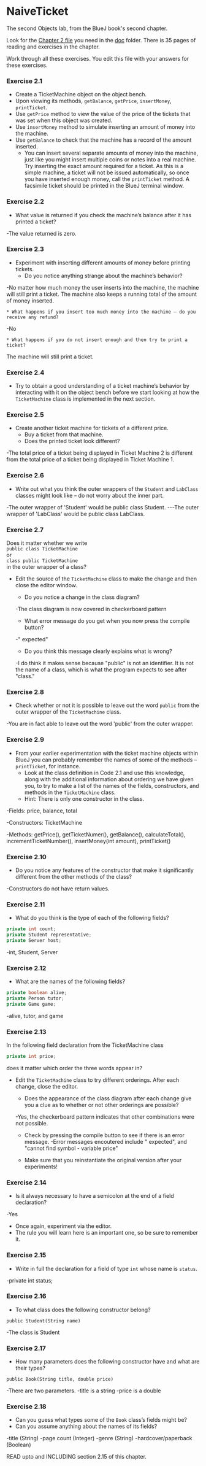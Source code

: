 # NaiveTicket

The second Objects lab, from the BlueJ book's second chapter.

Look for the [Chapter 2 file](./doc/BlueJ-objects-first-ch2.pdf) you need in the [doc](./doc) folder.
There is 35 pages of reading and exercises in the chapter.

Work through all these exercises. You edit this file with your answers for these exercises.

### Exercise 2.1
* Create a TicketMachine object on the object bench.
* Upon viewing its methods, `getBalance`, `getPrice`, `insertMoney`, `printTicket`.
* Use `getPrice` method to view the value of the price of the tickets that was set when this object was created.
* Use `insertMoney` method to simulate inserting an amount of money into the machine.
* Use `getBalance` to check that the machine has a record of the amount inserted.
	* You can insert several separate amounts of money into the machine, just like you might insert multiple coins or notes into a real machine. Try inserting the exact amount required for a ticket. As this is a simple machine, a ticket will not be issued automatically, so once you have inserted enough money, call the `printTicket` method. A facsimile ticket should be printed in the BlueJ terminal window.

### Exercise 2.2
* What value is returned if you check the machine’s balance after it has printed a ticket?

-The value returned is zero.

### Exercise 2.3
* Experiment with inserting different amounts of money before printing tickets.
	* Do you notice anything strange about the machine’s behavior?

-No matter how much money the user inserts into the machine, the machine will still print
a ticket. The machine also keeps a running total of the amount of money inserted.

	* What happens if you insert too much money into the machine – do you receive any refund?

-No

	* What happens if you do not insert enough and then try to print a ticket?

The machine will still print a ticket.

### Exercise 2.4
* Try to obtain a good understanding of a ticket machine’s behavior by interacting with it on the object bench before we start looking at how the `TicketMachine` class is implemented in the next section.

### Exercise 2.5
* Create another ticket machine for tickets of a different price.
	* Buy a ticket from that machine.
	* Does the printed ticket look different?

-The total price of a ticket being displayed in Ticket Machine 2 is different from the total price of a ticket being displayed in Ticket Machine 1.

### Exercise 2.6
* Write out what you think the outer wrappers of the `Student` and `LabClass` classes might look like – do not worry about the inner part.

-The outer wrapper of 'Student' would be public class Student. ---The outer wrapper of 'LabClass' would be public class LabClass.

### Exercise 2.7
Does it matter whether we write<br>
`public class TicketMachine`<br>
or<br>
`class public TicketMachine`<br>
in the outer wrapper of a class?

* Edit the source of the `TicketMachine` class to make the change and then close the editor window.
	* Do you notice a change in the class diagram?

	-The class diagram is now covered in checkerboard pattern

	* What error message do you get when you now press the compile button?

	-"<Identifier> expected"

	* Do you think this message clearly explains what is wrong?

	-I do think it makes sense because "public" is not an identifier. It is not 	the name of a class, which is what the program expects to see after "class."

### Exercise 2.8
* Check whether or not it is possible to leave out the word `public` from the outer wrapper of the `TicketMachine` class.

-You are in fact able to leave out the word 'public' from the outer wrapper.

### Exercise 2.9
* From your earlier experimentation with the ticket machine objects within BlueJ you can probably remember the names of some of the methods – `printTicket`, for instance.
	* Look at the class definition in Code 2.1 and use this knowledge, along with the additional information about ordering we have given you, to try to make a list of the names of the fields, constructors, and methods in the `TicketMachine` class.
	* Hint: There is only one constructor in the class.

-Fields: price, balance, total

-Constructors: TicketMachine

-Methods: getPrice(), getTicketNumer(), getBalance(), calculateTotal(), incrementTicketNumber(), insertMoney(int amount), printTicket()

### Exercise 2.10
* Do you notice any features of the constructor that make it significantly different from the other methods of the class?

-Constructors do not have return values.

### Exercise 2.11
* What do you think is the type of each of the following fields?

```java
private int count;
private Student representative;
private Server host;
```
-int, Student, Server

### Exercise 2.12
* What are the names of the following fields?

```java
private boolean alive;
private Person tutor;
private Game game;
```

-alive, tutor, and game

### Exercise 2.13

In the following field declaration from the TicketMachine class<br>

```java
private int price;
```
does it matter which order the three words appear in?
* Edit the `TicketMachine` class to try different orderings. After each change, close the editor.
	* Does the appearance of the class diagram after each change give you a clue as to whether or not other orderings are
possible?

	-Yes, the checkerboard pattern indicates that other combinations were not possible.

	* Check by pressing the compile button to see if there is an error message.
	-Error messages encoutered include "<identifer> expected", and "cannot find symbol - variable price"

	* Make sure that you reinstantiate the original version after your experiments!

### Exercise 2.14
* Is it always necessary to have a semicolon at the end of a field declaration?

-Yes

* Once again, experiment via the editor.
* The rule you will learn here is an important one, so be sure to remember it.


### Exercise 2.15
* Write in full the declaration for a field of type `int` whose name is `status`.

-private int status;

### Exercise 2.16
* To what class does the following constructor belong?
```
public Student(String name)
```

-The class is Student

### Exercise 2.17
* How many parameters does the following constructor have and what are their types?
```
public Book(String title, double price)
```
-There are two parameters.
-title is a string
-price is a double

### Exercise 2.18
* Can you guess what types some of the `Book` class’s fields might be?
* Can you assume anything about the names of its fields?

-title (String)
-page count (Integer)
-genre (String)
-hardcover/paperback (Boolean)

READ upto and INCLUDING section 2.15 of this chapter.
